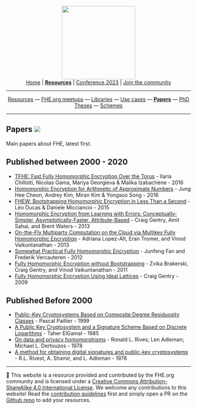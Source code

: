 <!-- Main header navigation -->
<p align="center">
  <img width="200" src="https://user-images.githubusercontent.com/5758427/180978488-db825482-5a58-4c7c-9589-c494a6f0be04.png"><br/>
  <a href="https://fhe-org.github.io">Home</a> | <a href="https://fhe-org.github.io/resources"><b>Resources</b></a> | <a href="https://fhe-org.github.io/conferences/conference-2023/home">Conference 2023</a> | <a href="https://fhe-org.github.io/community">Join the community</a>
</p>
<hr/>
<!-- /Main header navigation -->

<!-- Resource categories links -->
<p align="center">
  <a href="https://fhe-org.github.io/resources">Resources</a>
  —
  <a href="https://fhe-org.github.io/meetups">FHE.org meetups</a>
  —
  <a href="https://fhe-org.github.io/resources/libraries">Libraries</a>
  —
  <a href="https://fhe-org.github.io/resources/use-cases">Use cases</a>
  —
  <a href="https://fhe-org.github.io/resources/papers"><b>Papers</b></a>
  —
  <a href="https://fhe-org.github.io/resources/phd-theses">PhD Theses</a>
  —
  <a href="https://fhe-org.github.io/resources/schemes">Schemes</a>
</p>
<hr/>
<!-- /Resource categories links -->

## Papers [<img src="https://img.shields.io/badge/Edit%20this%20page%20on-Github-lightgrey?style=flat-square">](https://github.com/FHE-org/fhe-org.github.io/blob/main/resources/papers.md)

Main papers about FHE, latest first.

## Published between 2000 - 2020
- [TFHE: Fast Fully Homomorphic Encryption Over the Torus](https://link.springer.com/article/10.1007/s00145-019-09319-x) - Ilaria Chillotti, Nicolas Gama, Mariya Georgieva & Malika Izabachène - 2016
- [Homomorphic Encryption for Arithmetic of Approximate Numbers](https://link.springer.com/chapter/10.1007/978-3-319-70694-8_15) - Jung Hee Cheon, Andrey Kim, Miran Kim & Yongsoo Song - 2016
- [FHEW: Bootstrapping Homomorphic Encryption in Less Than a Second](https://link.springer.com/chapter/10.1007/978-3-662-46800-5_24) - Léo Ducas & Daniele Micciancio - 2015
- [Homomorphic Encryption from Learning with Errors: Conceptually-Simpler, Asymptotically-Faster, Attribute-Based](https://link.springer.com/chapter/10.1007/978-3-642-40041-4_5) - Craig Gentry, Amit Sahai, and Brent Waters - 2013
- [On-the-Fly Multiparty Computation on the Cloud via Multikey Fully Homomorphic Encryption](https://eprint.iacr.org/2013/094) - Adriana Lopez-Alt, Eran Tromer, and Vinod Vaikuntanathan - 2013
- [Somewhat Practical Fully Homomorphic Encryption](https://eprint.iacr.org/2012/144) - Junfeng Fan and Frederik Vercauteren - 2012
- [Fully Homomorphic Encryption without Bootstrapping](https://eprint.iacr.org/2011/277) - Zvika Brakerski, Craig Gentry, and Vinod Vaikuntanathan - 2011
- [Fully Homomorphic Encryption Using Ideal Lattices](https://dl.acm.org/doi/abs/10.1145/1536414.1536440) - Craig Gentry - 2009
 
## Published Before 2000
- [Public-Key Cryptosystems Based on Composite Degree Residuosity Classes](https://link.springer.com/chapter/10.1007/3-540-48910-X_16) - Pascal Paillier - 1999
- [A Public Key Cryptosystem and a Signature Scheme Based on Discrete Logarithms](https://ieeexplore.ieee.org/document/1057074) - Taher ElGamal - 1985 
- [On data and privacy homomorphisms](https://luca-giuzzi.unibs.it/corsi/Support/papers-cryptography/RAD78.pdf) - Ronald L. Rives; Len Adleman; Michael L. Dertouzos - 1978
- [A method for obtaining digital signatures and public-key cryptosystems](https://dl.acm.org/doi/10.1145/359340.359342) -  R.L. Rivest, A. Shamir, and L. Adleman - 1978 

<!--- Footer --->
<hr/>
💙 This website is a resource provided and contributed by the FHE.org community and is licensed under a <a rel="license" href="http://creativecommons.org/licenses/by-sa/4.0/">Creative Commons Attribution-ShareAlike 4.0 International License</a>. We welcome any contributions to this website! Read the <a href="https://fhe-org.github.io/contrib">contribution guidelines</a> first and simply open a PR on the <a href="https://github.com/fhe-org/fhe-org">Github repo</a> to add your resources.
